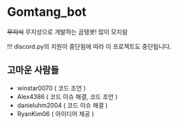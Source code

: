 # Gomtang_bot
~~무지식~~ 무지성으로 개발하는 곰탱봇!
많이 모지람

!!! discord.py의 지원이 중단됨에 따라 이 프로젝트도 중단됩니다.

## 고마운 사람들
- winstar0070 ( 코드 조언 )
- Alex4386 ( 코드 이슈 해결, 코드 조언 )
- danieluhm2004 ( 코드 이슈 해결 )
- RyanKim06 ( 아이디어 제공 )
